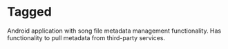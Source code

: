 # Tagged
Android application with song file metadata management functionality. Has functionality to pull metadata from third-party services.
